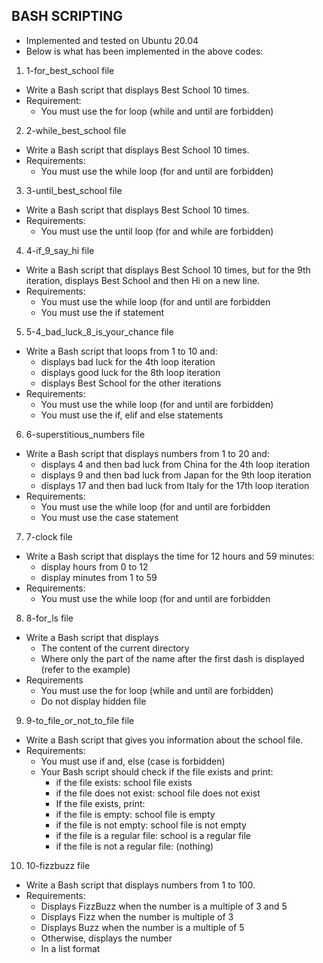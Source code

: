 ## BASH SCRIPTING

* Implemented and tested on Ubuntu 20.04
* Below is what has been implemented in the above codes:

1. 1-for_best_school file
* Write a Bash script that displays Best School 10 times.
* Requirement:
	* You must use the for loop (while and until are forbidden)

2. 2-while_best_school file
* Write a Bash script that displays Best School 10 times.
* Requirements:
	* You must use the while loop (for and until are forbidden)

3. 3-until_best_school file
* Write a Bash script that displays Best School 10 times.
* Requirements:
	* You must use the until loop (for and while are forbidden)

4. 4-if_9_say_hi file
* Write a Bash script that displays Best School 10 times, but for the 9th iteration, displays Best School and then Hi on a new line.
* Requirements:
	* You must use the while loop (for and until are forbidden
	* You must use the if statement

5. 5-4_bad_luck_8_is_your_chance file
* Write a Bash script that loops from 1 to 10 and:
	* displays bad luck for the 4th loop iteration
	* displays good luck for the 8th loop iteration
	* displays Best School for the other iterations
* Requirements:
	* You must use the while loop (for and until are forbidden)
	* You must use the if, elif and else statements

6. 6-superstitious_numbers file
* Write a Bash script that displays numbers from 1 to 20 and:
	* displays 4 and then bad luck from China for the 4th loop iteration
	* displays 9 and then bad luck from Japan for the 9th loop iteration
	* displays 17 and then bad luck from Italy for the 17th loop iteration
* Requirements:
	* You must use the while loop (for and until are forbidden
	* You must use the case statement

7. 7-clock file
* Write a Bash script that displays the time for 12 hours and 59 minutes:
	* display hours from 0 to 12
	* display minutes from 1 to 59
* Requirements:
	* You must use the while loop (for and until are forbidden

8. 8-for_ls file
* Write a Bash script that displays
	* The content of the current directory
	* Where only the part of the name after the first dash is displayed (refer to the example)
* Requirements
	* You must use the for loop (while and until are forbidden)
	* Do not display hidden file

9. 9-to_file_or_not_to_file file
* Write a Bash script that gives you information about the school file.
* Requirements:
	* You must use if and, else (case is forbidden)
	* Your Bash script should check if the file exists and print:
		* if the file exists: school file exists
		* if the file does not exist: school file does not exist
		* If the file exists, print:
		* if the file is empty: school file is empty
		* if the file is not empty: school file is not empty
		* if the file is a regular file: school is a regular file
		* if the file is not a regular file: (nothing)

10. 10-fizzbuzz file
* Write a Bash script that displays numbers from 1 to 100.
* Requirements:
	* Displays FizzBuzz when the number is a multiple of 3 and 5
	* Displays Fizz when the number is multiple of 3
	* Displays Buzz when the number is a multiple of 5
	* Otherwise, displays the number
	* In a list format
